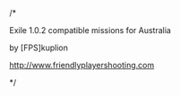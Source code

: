 /*

Exile 1.0.2 compatible missions for Australia

by [FPS]kuplion

http://www.friendlyplayershooting.com

*/